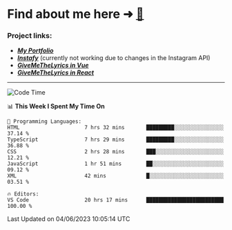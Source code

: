 # Find about me here ➜ [🧑](https://pauabella.dev)

### Project links:
- ***[My Portfolio](https://pauabella.dev)***
- ***[Instafy](https://instafy.me)*** (currently not working due to changes in the Instagram API)
- ***[GiveMeTheLyrics in Vue](https://lyrics.pauabella.dev)***
- ***[GiveMeTheLyrics in React](https://pauabella.dev/GiveMeTheLyrics)***

---
<!--START_SECTION:waka-->
![Code Time](http://img.shields.io/badge/Code%20Time-2%2C193%20hrs%2041%20mins-blue)

📊 **This Week I Spent My Time On** 

```text
💬 Programming Languages: 
HTML                     7 hrs 32 mins       █████████░░░░░░░░░░░░░░░░   37.14 % 
TypeScript               7 hrs 29 mins       █████████░░░░░░░░░░░░░░░░   36.88 % 
CSS                      2 hrs 28 mins       ███░░░░░░░░░░░░░░░░░░░░░░   12.21 % 
JavaScript               1 hr 51 mins        ██░░░░░░░░░░░░░░░░░░░░░░░   09.12 % 
XML                      42 mins             █░░░░░░░░░░░░░░░░░░░░░░░░   03.51 % 

🔥 Editors: 
VS Code                  20 hrs 17 mins      █████████████████████████   100.00 % 
```


 Last Updated on 04/06/2023 10:05:14 UTC
<!--END_SECTION:waka-->
